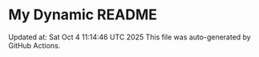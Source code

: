 # My Dynamic README
Updated at: Sat Oct  4 11:14:46 UTC 2025
This file was auto-generated by GitHub Actions.
